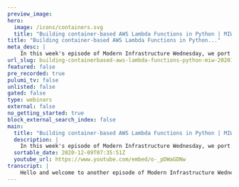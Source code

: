 ```yaml
---
preview_image:
hero:
  image: /icons/containers.svg
  title: "Building container-based AWS Lambda Functions in Python | MIW 2020-12-09"
title: "Building container-based AWS Lambda Functions in Python..."
meta_desc: |
    In this week's episode of Modern Infrastructure Wednesday, we port last week's example of using container-based AWS Lambda functions to Python.
url_slug: building-containerbased-aws-lambda-functions-python-miw-20201209
featured: false
pre_recorded: true
pulumi_tv: false
unlisted: false
gated: false
type: webinars
external: false
no_getting_started: true
block_external_search_index: false
main:
  title: "Building container-based AWS Lambda Functions in Python | MIW 2020-12-09"
  description: |
    In this week's episode of Modern Infrastructure Wednesday, we port last week's example of using container-based AWS Lambda functions to Python.  We walk through each line of code, showing how it works as well as what's in the `Dockerfile` to build the image.  Code for this episode available here:  https://github.com/pulumi/pulumitv/tree/master/modern-infrastructure-wednesday/2020-12-09  Today's example is in Python, but Pulumi makes it easy to stand up infrastructure in your favorite languages including TypeScript, JavaScript, C#, and Go - saving time over legacy tools like CloudFormation and Hashicorp Terraform.  https://www.pulumi.com/docs/get-started/?utm_campaign=PulumiTV&utm_source=youtube.com&utm_medium=video
  sortable_date: 2020-12-09T07:35:51Z
  youtube_url: https://www.youtube.com/embed/o-_pDWaGDNw
transcript: |
    Hello and welcome to another episode of Modern Infrastructure Wednesday. I'm your host, Lee Zen. And today we're going to be covering how to build container based Aws LAMBDA functions using Python. So we actually did a very similar walkthrough last week using node uh specifically typescript in node. Uh This week we're gonna be going, going over it in Python. A user comment suggested, hey, can you cover some of these examples in Python and go uh and oh, you ask and you shall receive. So here we are covering an example in Python. So, uh yeah, we start off by importing uh some of our, our libraries that we're gonna use. We're gonna be using Pulumi obviously, uh SDK along with uh Aws and Docker um doc, you'll see why in a minute. So, uh you know, fairly simple, we create a bucket and this is where we're gonna, we're gonna go through the thumbnail example again, uh just like last time. So the objective here is to uh create a Lambda function that uses a, a uh that's based on that, that, that has a container as the underlying image uh where the container has FFM peg in it. So we don't have to figure out how to get that uploaded into Lambda as a, as a layer or anything. It just, it's just part of the container image. Um And then uh you know, we're gonna upload videos into this bucket and then those videos will get a thumbnail created uh as a as a result of that upload. So, uh yeah, we create this bucket that's gonna host our, our videos when we upload them. And then uh we're going to create a repository uh for hosting our our container images. Uh So that's, that's all these first two lines are doing. And then we uh grab an authorization token from ECR and we use that to feed into this image, uh this image resource. And what this image resource is doing is you can see it, it has a build parameter and this is taking uh this is an actual a context we're gonna build. So later on, I'll show you this uh doc context, this exact same one I showed last week. Uh But I, I'll show it, I'll show it briefly here as well. And then we, we give it the image name which is just gonna be the, the URL, the repo and then uh the registry information. So here this is where I need the credentials where I need the user name and the password that we can actually, you know, dock or in to push our, our image. Uh after that. Um So you kind of, you know, at, at that, at this point in the program, what will have happened after we run pulling me up is we'll have created the bucket, we'll have created the rebo and then we will have pushed this image um into that, into that rebo. Next, we want to create the function that's based on this image. So we create a role uh in a policy attachment for that role. So you can see we're using, you know, very simple assume role policy here. Uh And then actually here kind of showing off some of the new uh enum support we have across all our languages. Uh So this is enum is projected into all of the languages. Um And it's, it's, it's available uh in C# and go and, and uh Python here and obviously uh node as well. So we get to use this, which is great. So that's a nice convenience. Uh So here we're using the, the full access managed policy yarn. And then we finally create the function uh specifying the, the image package type along with the actual image name, which is the full uh fully qualified URL for um the image that we uploaded earlier. So combine all that together, we have this function now. And the final thing to do is to really just wire up that lambda function we created uh with uh S3 bucket notifications. And this is also fairly simple uh all we're doing here is first giving permissions uh for the bucket uh to invoke the function. And so here you can see we have this, this, this permission that would allow it where we allow uh invoke function from the S from S3 uh from that bucket that we created as the source. And then, you know, it's going to invoke this function that we've just defined and then we have to define how we actually want to uh invoke. And so we create this bucket notification and in the bucket notification again, we provide the bucket that we're actually going to, to invoke from uh along with the functions that are gonna be invoked uh off that notification. And so here you can see uh we give it this, this uh function arm and then we give it this event, this is for object creation uh because, you know, obviously we care about uh any videos that get created. And then we, we filter on uh this MP four suffix. Since we're looking for specifically video files, we as a, you know, just because it's easier, we, we actually write J pegs uh into the same bucket. So we ought to obviously wanna make sure we're, we're not uh infinitely recurs on ourselves. And so we're, we're just um just looking at the uh the video files and uh this depends on uh having this permission obviously. So we have this explicit uh dependency we define here. So that's, that's how this all gets this wired up and then we finally export the bucket name for convenience. Uh And so I actually ran this earlier, so I ran Pulumi up. It provided all the resources, you know, shoved them all into uh into Aws. And uh when I, when I run, you know, this copy of the sample file uh into um into the bucket, if I show uh the output, this is running Pulumi logs, I'm just tailing the logs uh from cloudwatch. Uh And you can see here this is the thumbnail or task or, or function that's getting invoked. Uh And here it's copying the file from S3 into the uh temporary directory on, on the container. Uh And then uh it's, it's running FFM peg to extract that image. So you can actually see this, this new uh this, this thumbnails is getting, is getting saved here and sample that J peg. So you can see here it's copying it as well. So let's actually copy this locally and see that it actually worked. And if we open up that sample there is the thumbnail. So, and this is a video of a waterfall. So great success. It all worked. Uh I mentioned, I would take a quick look at the uh the actual, the Docker built context here. Uh And this is just the Docker file uh exact same one as last time. Uh didn't touch anything here. So actually one of the cool things that I'm showing here is that we authored our polluting program in Python. But our LAMBDA function and the Docker file that you know you can see is building off this node Js uh based LAMBDA image. So actually the the function is written the LAMBDA function itself is still written in in node. And so here, you know the critical line here, we're installing FFM PEG uh and then copying it uh copying this, this uh this actual function handler and the function handler is very simple. It's really just shelling out to copy to S3 running FFM PEG and then uh copying the result of the, the thumbnail file back into S3. So yeah, really, you know, again, uh it's super easy to get running with uh Pulumi. Uh and it's super easy to use Pulumi to, to create your uh container based uh lambda functions uh in AWS. So hopefully you enjoy this video uh as as as always love to hear your feedback, please leave them below in the comments. And if you like this video, please make sure you, you like hit the like button, make sure you subscribe to Pulumi TV for more updates. And yeah, like I said this, this was the result of uh a viewer feedback. So open to more feedback and, and willing to make more videos that you guys want to see. Thanks for watching and we'll see you guys next week.
---
```

